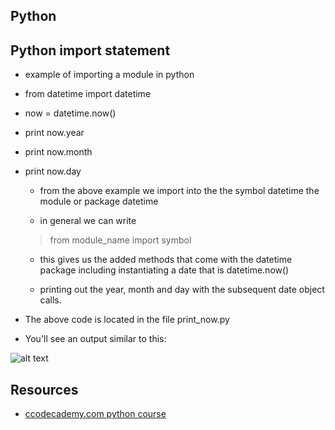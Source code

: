 ##  Python

##  Python import statement

*  example of importing a module in python

*  from datetime import datetime

*  now = datetime.now()

*  print now.year

*  print now.month

*  print now.day

    *  from the above example we import into the the symbol datetime the module or package datetime

    *  in general we can write
      >  from module_name import symbol

    *  this gives us the added methods that come with the datetime package including instantiating a date that is datetime.now()

    *  printing out the year, month and day with the subsequent date object calls.

*  The above code is located in the file print_now.py

*  You'll see an output similar to this:

![alt text](/imgs/print_now.png "sample of the print_now output")



##  Resources

*  [ccodecademy.com python course](https://www.codecademy.com/learn/python)